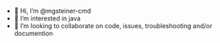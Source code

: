 - 👋 Hi, I’m @mgsteiner-cmd
- 👀 I’m interested in java
- 💞️ I’m looking to collaborate on code, issues, troubleshooting and/or documention 

